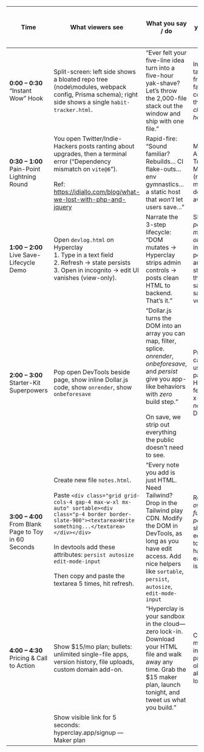 
| Time                                                    | What viewers see                                                                                                                                                                                                                                                                                                                                  | What you say / do                                                                                                                                                                                                                          | Why it matters to your hacker-minded audience                                                                                        |
| ------------------------------------------------------- | ------------------------------------------------------------------------------------------------------------------------------------------------------------------------------------------------------------------------------------------------------------------------------------------------------------------------------------------------- | ------------------------------------------------------------------------------------------------------------------------------------------------------------------------------------------------------------------------------------------ | ------------------------------------------------------------------------------------------------------------------------------------ |
| **0:00 – 0:30**<br>“Instant Wow” Hook                   | Split-screen: left side shows a bloated repo tree (node\modules, webpack config, Prisma schema); right side shows a single `habit-tracker.html`.                                                                                                                                                                                                  | “Ever felt your five-line idea turn into a five-hour yak-shave? Let’s throw the 2,000-file stack out the window and ship with one file.”                                                                                                   | Immediately taps their framework fatigue & communicates the promise: *clarity over horsepower*.                                      |
| **0:30 – 1:00**<br>Pain-Point Lightning Round           | You open Twitter/Indie-Hackers posts ranting about upgrades, then a terminal error (“Dependency mismatch on `vite@6`”).<br><br>Ref: https://idiallo.com/blog/what-we-lost-with-php-and-jquery                                                                                                                                                     | Rapid-fire: “Sound familiar? Rebuilds… CI flake-outs… env gymnastics… a static host that *won’t* let users save…”                                                                                                                          | Mirrors the Adoption Trigger Moments (rage-quitting migrations, demo minutes away).                                                  |
| **1:00 – 2:00**<br>Live Save-Lifecycle Demo             | Open `devlog.html` on Hyperclay<br>1. Type in a text field <br>2. Refresh → state persists<br>3. Open in incognito → edit UI vanishes (view-only).                                                                                                                                                                                                | Narrate the 3-step lifecycle:<br>“DOM mutates → Hyperclay strips admin controls → posts clean HTML to backend. That’s it.”                                                                                                                 | Shows *portable, malleable object* + instant persistence, answering “Is storing data in the DOM safe?” (yes, sanitized & versioned). |
| **2:00 – 3:00**<br>Starter-Kit Superpowers              | Pop open DevTools beside page, show inline Dollar.js code, show `onrender`, show `onbeforesave`                                                                                                                                                                                                                                                   | “Dollar.js turns the DOM into an array you can map, filter, splice. *onrender*, *onbeforesave*, and *persist* give you app-like behaviors with *zero* build step.”<br><br>On save, we strip out everything the public doesn't need to see. | Proves they can keep using vanilla patterns; Hyperclay feels like an x-ray spec, *not* another DSL.                                  |
| **3:00 – 4:00**<br>From Blank Page to Toy in 60 Seconds | Create new file `notes.html`.<br><br>Paste `<div class="grid grid-cols-4 gap-4 max-w-xl mx-auto" sortable><div class="p-4 border border-slate-900"><textarea>Write something...</textarea></div></div>`<br><br>In devtools add these attributes: `persist autosize edit-mode-input`<br><br>Then copy and paste the textarea 5 times, hit refresh. | “Every note you add is just HTML. Need Tailwind? Drop in the Tailwind play CDN. Modify the DOM in DevTools, as long as you have edit access. Add nice helpers like `sortable`, `persist`, `autosize`, `edit-mode-input`                    | Reinforces *ownership* & *future-proof portability*; shows educators / toy-box hackers how easy remixing is.                         |
| **4:00 – 4:30**<br>Pricing & Call to Action             | Show $15/mo plan; bullets: unlimited single-file apps, version history, file uploads, custom domain add-on.                                                                                                                                                                                                                                       | “Hyperclay is your sandbox in the cloud—zero lock-in. Download your HTML file and walk away any time. Grab the $15 maker plan, launch tonight, and tweet us what you build.”                                                               | Converts momentum into sign-up; pre-empts objection about vendor lock-in.                                                            |
|                                                         | Show visible link for 5 seconds: hyperclay.app/signup — Maker plan                                                                                                                                                                                                                                                                                |                                                                                                                                                                                                                                            |                                                                                                                                      |
